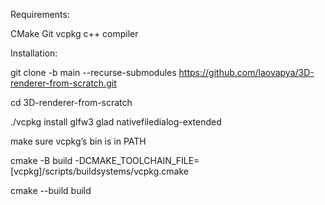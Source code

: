Requirements:

CMake
Git
vcpkg
c++ compiler





Installation:

git clone -b main --recurse-submodules https://github.com/laovapya/3D-renderer-from-scratch.git

cd 3D-renderer-from-scratch


./vcpkg install glfw3 glad nativefiledialog-extended



make sure vcpkg’s bin is in PATH


cmake -B build -DCMAKE_TOOLCHAIN_FILE=[vcpkg]/scripts/buildsystems/vcpkg.cmake

cmake --build build
